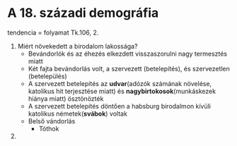 # A 18. századi demográfia
tendencia = folyamat
Tk.106, 2.
1. Miért növekedett a birodalom lakossága?
   - Bevándorlók és az éhezés elkezdett visszaszorulni nagy termesztés miatt
   - Két fajta bevándorlás volt, a szervezett (betelepítés), és szervezetlen (betelepülés)
   - A szervezett betelepítés az **udvar**(adózók számának növelése, katolikus hit terjesztése miatt) és **nagybirtokosok**(munkáskezek hiánya miatt) ösztönözték
   - A szervezett betelepítés döntően a habsburg birodalmon kívüli katolikus németek(**svábok**) voltak 
   - Belső vándorlás
     - Tóthok 
2. 